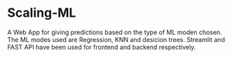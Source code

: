 # Scaling-ML
A Web App for giving predictions based on the type of ML moden chosen. The ML modes used are Regression, KNN and desicion trees. Streamlit and FAST API have been used for frontend and backend respectively.
